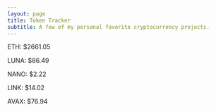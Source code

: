 ```yaml
---
layout: page
title: Token Tracker
subtitle: A few of my personal favorite cryptocurrency projects.
---
```


<!--BEGINCRYPTOINPUT-->
ETH: $2661.05

LUNA: $86.49

NANO: $2.22

LINK: $14.02

AVAX: $76.94

<!--ENDCRYPTOINPUT-->
